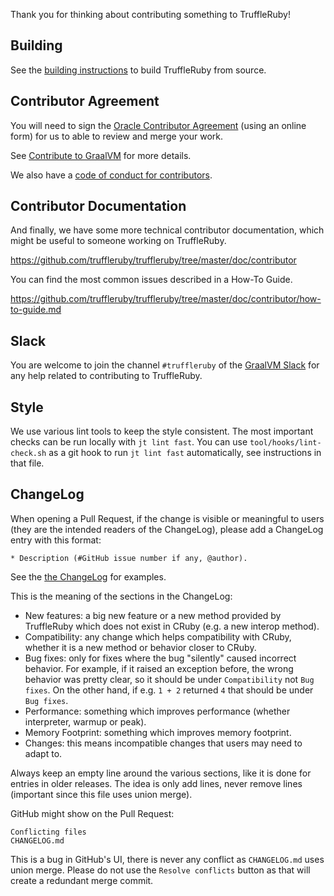 Thank you for thinking about contributing something to TruffleRuby!

## Building

See the [building instructions](doc/contributor/workflow.md) to build TruffleRuby from source.

## Contributor Agreement

You will need to sign the [Oracle Contributor Agreement](https://www.oracle.com/technical-resources/oracle-contributor-agreement.html)
(using an online form) for us to able to review and merge your work.

See [Contribute to GraalVM](https://www.graalvm.org/community/contributors/#ii-sign-the-oracle-contributor-agreement)
for more details.

We also have a [code of conduct for contributors](http://www.graalvm.org/community/conduct/).

## Contributor Documentation

And finally, we have some more technical contributor documentation, which might
be useful to someone working on TruffleRuby.

https://github.com/truffleruby/truffleruby/tree/master/doc/contributor

You can find the most common issues described in a How-To Guide.

https://github.com/truffleruby/truffleruby/tree/master/doc/contributor/how-to-guide.md

## Slack

You are welcome to join the channel `#truffleruby` of the
[GraalVM Slack](https://www.graalvm.org/community/#community-support)
for any help related to contributing to TruffleRuby.

## Style

We use various lint tools to keep the style consistent.
The most important checks can be run locally with `jt lint fast`.
You can use `tool/hooks/lint-check.sh` as a git hook to run `jt lint fast` automatically, see instructions in that file.

## ChangeLog

When opening a Pull Request, if the change is visible or meaningful to users (they are the intended readers of the ChangeLog),
please add a ChangeLog entry with this format:

```
* Description (#GitHub issue number if any, @author).
```

See the [the ChangeLog](CHANGELOG.md) for examples.

This is the meaning of the sections in the ChangeLog:
* New features: a big new feature or a new method provided by TruffleRuby which does not exist in CRuby (e.g. a new interop method).
* Compatibility: any change which helps compatibility with CRuby, whether it is a new method or behavior closer to CRuby.
* Bug fixes: only for fixes where the bug "silently" caused incorrect behavior.
  For example, if it raised an exception before, the wrong behavior was pretty clear, so it should be under `Compatibility` not `Bug fixes`.
  On the other hand, if e.g. `1 + 2` returned `4` that should be under `Bug fixes`.
* Performance: something which improves performance (whether interpreter, warmup or peak).
* Memory Footprint: something which improves memory footprint.
* Changes: this means incompatible changes that users may need to adapt to.

Always keep an empty line around the various sections, like it is done for entries in older releases.
The idea is only add lines, never remove lines (important since this file uses union merge).

GitHub might show on the Pull Request:
```
Conflicting files
CHANGELOG.md
```
This is a bug in GitHub's UI, there is never any conflict as `CHANGELOG.md` uses union merge.
Please do not use the `Resolve conflicts` button as that will create a redundant merge commit.

